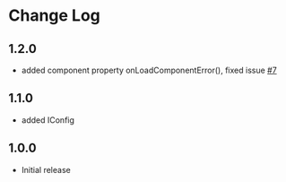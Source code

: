 # Change Log

## 1.2.0
- added component property onLoadComponentError(), fixed issue [#7](https://github.com/ONLYOFFICE/onlyoffice-alfresco/issues/7)

## 1.1.0
- added IConfig

## 1.0.0
- Initial release
